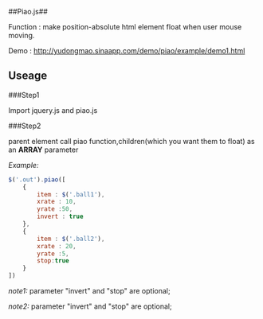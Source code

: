 ##Piao.js##

Function : make position-absolute html element float when user mouse moving.

Demo : http://yudongmao.sinaapp.com/demo/piao/example/demo1.html

## Useage ##
###Step1

Import jquery.js and piao.js

###Step2
 
parent element call piao function,children(which you want them to float) as an **ARRAY** parameter

*Example:*

```javascript
$('.out').piao([
	{
		item : $('.ball1'),
		xrate : 10,
		yrate :50,
		invert : true
	},
	{
		item : $('.ball2'),
		xrate : 20,
		yrate :5,
		stop:true
	}
])
```

*note1:*
parameter "invert" and "stop" are optional;

*note2:*
parameter "invert" and "stop" are optional;


